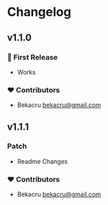 # Changelog

## v1.1.0

### 🚀 First Release

- Works

### ❤️ Contributors

- Bekacru <bekacru@gmail.com>

## v1.1.1

### Patch

- Readme Changes

### ❤️ Contributors

- Bekacru <bekacru@gmail.com>